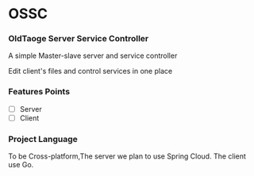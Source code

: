 # OSSC

### OldTaoge Server Service Controller

A simple Master-slave server and service controller

Edit client's files and control services in one place

### Features Points

- [ ] Server
- [ ] Client

### Project Language

To be Cross-platform,The server we plan to use Spring Cloud. The client use Go.